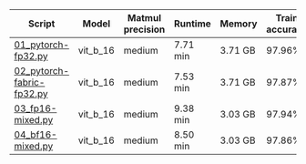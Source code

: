 | Script                                                       | Model    | Matmul precision | Runtime  | Memory  | Train accuracy | Test accuracy |
| ------------------------------------------------------------ | -------- | ---------------- | -------- | ------- | -------------- | ------------- |
| [01_pytorch-fp32.py](http://01_pytorch-fp32.py)              | vit_b_16 | medium           | 7.71 min | 3.71 GB | 97.96%         | 95.27%        |
| [02_pytorch-fabric-fp32.py](http://02_pytorch-fabric-fp32.py) | vit_b_16 | medium           | 7.53 min | 3.71 GB | 97.87%         | 95.54%        |
| [03_fp16-mixed.py](http://03_fp16-mixed.py)                  | vit_b_16 | medium           | 9.38 min | 3.03 GB | 97.94%         | 96.09%        |
| [04_bf16-mixed.py](http://04_bf16-mixed.py/)                 | vit_b_16 | medium           | 8.50 min | 3.03 GB | 97.86%         | 95.16%        |